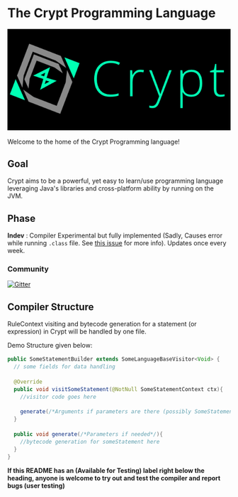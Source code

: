 # The Crypt Programming Language

<img src="https://github.com/Crypt-Language/Crypt/blob/main/Logo/PNG/CryptLogoLarge_Dark.png" width="1000px" height="auto">

Welcome to the home of the Crypt Programming language!

## Goal
Crypt aims to be a powerful, yet easy to learn/use  programming language leveraging Java's libraries and cross-platform ability by running on the JVM.

## Phase
**Indev** : Compiler Experimental but fully implemented (Sadly, Causes error while running `.class` file. See [this issue](https://github.com/Crypt-Language/Crypt/issues/20) for more info). Updates once every week. 

### Community
[![Gitter](https://badges.gitter.im/Crypt-Language/community.svg)](https://gitter.im/Crypt-Language/community?utm_source=badge&utm_medium=badge&utm_campaign=pr-badge)

## Compiler Structure

RuleContext visiting and bytecode generation for a statement (or expression) in Crypt will be handled by one file.

Demo Structure given below:

```java
public SomeStatementBuilder extends SomeLanguageBaseVisitor<Void> {
  // some fields for data handling

  @Override
  public void visitSomeStatement(@NotNull SomeStatementContext ctx){
    //visitor code goes here
    
    generate(/*Arguments if parameters are there (possibly SomeStatementContext)*/);
  }
  
  public void generate(/*Parameters if needed*/){
    //bytecode generation for someStatement here
  }
}
```

**If this README has an (Available for Testing) label right below the heading, anyone is welcome to try out and test the compiler and report bugs (user testing)**
